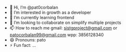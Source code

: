 - 👋 Hi, I’m @pat0corbalan
- 👀 I’m interested in growth as a developer
- 🌱 I’m currently learning frontend
- 💞️ I’m looking to collaborate on simplify multiple projects
- 📫 How to reach me gmail: sistgproject@gmail.com or patocorbalan99@gmail.com wpp: 3856128340
- 😄 Pronouns: pato
- ⚡ Fun fact: ...

<!---
pat0corbalan/pat0corbalan is a ✨ special ✨ repository because its `README.md` (this file) appears on your GitHub profile.
You can click the Preview link to take a look at your changes.
--->
